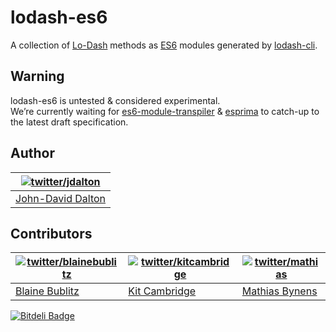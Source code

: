 # lodash-es6

A collection of [Lo-Dash](http://lodash.com/) methods as [ES6](http://wiki.ecmascript.org/doku.php?id=harmony:specification_drafts) modules generated by [lodash-cli](https://npmjs.org/package/lodash-cli).

## Warning

lodash-es6 is untested & considered experimental.<br>
We’re currently waiting for [es6-module-transpiler](https://github.com/square/es6-module-transpiler) & [esprima](https://github.com/ariya/esprima) to catch-up to the latest draft specification.

## Author

| [![twitter/jdalton](http://gravatar.com/avatar/299a3d891ff1920b69c364d061007043?s=70)](https://twitter.com/jdalton "Follow @jdalton on Twitter") |
|---|
| [John-David Dalton](http://allyoucanleet.com/) |

## Contributors

| [![twitter/blainebublitz](http://gravatar.com/avatar/ac1c67fd906c9fecd823ce302283b4c1?s=70)](https://twitter.com/blainebublitz "Follow @BlaineBublitz on Twitter") | [![twitter/kitcambridge](http://gravatar.com/avatar/6662a1d02f351b5ef2f8b4d815804661?s=70)](https://twitter.com/kitcambridge "Follow @kitcambridge on Twitter") | [![twitter/mathias](http://gravatar.com/avatar/24e08a9ea84deb17ae121074d0f17125?s=70)](https://twitter.com/mathias "Follow @mathias on Twitter") |
|---|---|---|
| [Blaine Bublitz](http://www.iceddev.com/) | [Kit Cambridge](http://kitcambridge.be/) | [Mathias Bynens](http://mathiasbynens.be/) |

[![Bitdeli Badge](https://d2weczhvl823v0.cloudfront.net/lodash/lodash-es6/trend.png)](https://bitdeli.com/free "Bitdeli Badge")
